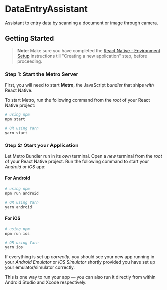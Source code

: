 
# DataEntryAssistant
Assistant to entry data by scanning a document or image through camera.

## Getting Started

>**Note**: Make sure you have completed the [React Native - Environment Setup](https://reactnative.dev/docs/environment-setup) instructions till "Creating a new application" step, before proceeding.

### Step 1: Start the Metro Server

First, you will need to start **Metro**, the JavaScript _bundler_ that ships _with_ React Native.

To start Metro, run the following command from the _root_ of your React Native project:

```bash
# using npm
npm start

# OR using Yarn
yarn start
```

### Step 2: Start your Application

Let Metro Bundler run in its _own_ terminal. Open a _new_ terminal from the _root_ of your React Native project. Run the following command to start your _Android_ or _iOS_ app:

#### For Android

```bash
# using npm
npm run android

# OR using Yarn
yarn android
```

#### For iOS

```bash
# using npm
npm run ios

# OR using Yarn
yarn ios
```

If everything is set up _correctly_, you should see your new app running in your _Android Emulator_ or _iOS Simulator_ shortly provided you have set up your emulator/simulator correctly.

This is one way to run your app — you can also run it directly from within Android Studio and Xcode respectively.


